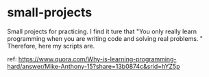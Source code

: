 # small-projects

Small projects for practicing.
I find it ture that "You only really learn programming when you are writing code and solving real problems. " Therefore, here my scripts are.

ref: https://www.quora.com/Why-is-learning-programming-hard/answer/Mike-Anthony-15?share=13b0874c&srid=hYZ5p
